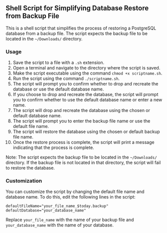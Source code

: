 ## Shell Script for Simplifying Database Restore from Backup File

This is a shell script that simplifies the process of restoring a PostgreSQL database from a backup file. The script expects the backup file to be located in the `~/Downloads/` directory.

### Usage

1. Save the script to a file with a `.sh` extension.
2. Open a terminal and navigate to the directory where the script is saved.
3. Make the script executable using the command `chmod +x scriptname.sh`.
4. Run the script using the command `./scriptname.sh`.
5. The script will prompt you to confirm whether to drop and recreate the database or use the default database name.
6. If you choose to drop and recreate the database, the script will prompt you to confirm whether to use the default database name or enter a new name.
7. The script will drop and recreate the database using the chosen or default database name.
8. The script will prompt you to enter the backup file name or use the default file name.
9. The script will restore the database using the chosen or default backup file name.
10. Once the restore process is complete, the script will print a message indicating that the process is complete.

Note: The script expects the backup file to be located in the `~/Downloads/` directory. If the backup file is not located in that directory, the script will fail to restore the database.

### Customization

You can customize the script by changing the default file name and database name. To do this, edit the following lines in the script:

```
defaultFileName="your_file_name_$today.backup"
defaultDatabase="your_database_name"
```

Replace `your_file_name` with the name of your backup file and `your_database_name` with the name of your database.
